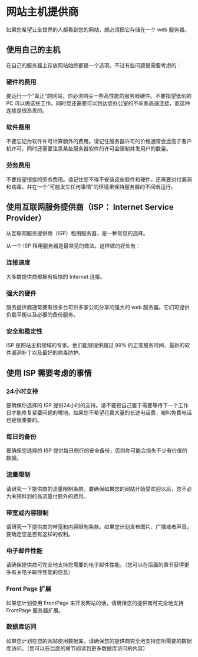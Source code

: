 # 网站主机提供商

如果您希望让全世界的人都看到您的网站，就必须把它存储在一个 web 服务器。

## 使用自己的主机

在自己的服务器上存放网站始终都是一个选项。不过有些问题是需要考虑的：

### 硬件的费用

要运行一个"真正"的网站，你必须购买一些高性能的服务器硬件。不要指望低价的 PC 可以做这些工作。同时您还需要可以到达您办公室的不间断高速连接，而这种连接是很昂贵的。

### 软件费用

不要忘记为软件许可计算额外的费用。请记住服务器许可的价格通常会远高于客户机许可。同时还需要注意某些服务器软件的许可会限制并发用户的数量。

### 劳务费用

不要指望很低的劳务费用。请记住您不得不安装这些软件和硬件，还需要对付漏洞和病毒，并在一个"可能发生任何事情"的环境里保持服务器的不间断运行。

## 使用互联网服务提供商（ISP： Internet Service Provider）

从互联网服务提供商（ISP）租用服务器，是一种常见的选择。

从一个 ISP 租用服务器是最常见的做法。这样做的好处有：

### 连接速度

大多数提供商都拥有极快的 Internet 连接。

### 强大的硬件

服务提供商通常拥有很多台可供多家公司分享的强大的 web 服务器。它们可提供负载平衡以及必要的备份服务。

### 安全和稳定性

ISP 是网站主机领域的专家。他们能够提供超过 99% 的正常服务时间、最新的软件漏洞补丁以及最好的病毒防护。

## 使用 ISP 需要考虑的事情

### 24小时支持

要确保你选择的 ISP 提供24小时的支持。请不要把自己置于需要等待下一个工作日才能修复紧要问题的境地。如果您不希望花费大量的长途电话费，被叫免费电话也是很重要的。

### 每日的备份

要确保您选择的 ISP 提供每日例行的安全备份，否则你可能会损失不少有价值的数据。

### 流量限制

请研究一下提供商的流量限制条款。要确保如果您的网站开始受欢迎以后，您不必为未预料到的高流量付额外的费用。

### 带宽或内容限制

请研究一下提供商的带宽和内容限制条款。如果您计划发布图片、广播或者声音，要确定您是否有这样的权利。

### 电子邮件性能

请确保提供商可完全地支持您需要的电子邮件性能。（您可以在后面的章节获得更多有关电子邮件性能的信息）

### Front Page 扩展

如果您计划使用 FrontPage 来开发网站的话，请确保您的提供商可完全地支持 FrontPage 服务器扩展。

### 数据库访问

如果您计划在您的网站使用数据库，请确保您的提供商完全地支持您所需要的数据库访问。（您可以在后面的章节阅读到更多数据库访问的内容）

